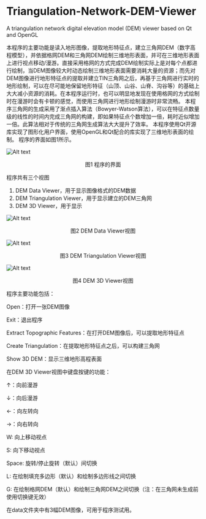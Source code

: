 # Triangulation-Network-DEM-Viewer
A triangulation network digital elevation model (DEM) viewer based on Qt and OpenGL

本程序的主要功能是读入地形图像，提取地形特征点，建立三角网DEM（数字高程模型），并依据格网DEM和三角网DEM绘制三维地形表面，并可在三维地形表面上进行视点移动/漫游。直接采用格网的方式完成DEM绘制实际上是对每个点都进行绘制，当DEM图像较大时动态绘制三维地形表面需要消耗大量的资源；而先对DEM图像进行地形特征点的提取并建立TIN三角网之后，再基于三角网进行实时的地形绘制，可以在尽可能地保留地形特征（山顶、山谷、山脊、沟谷等）的基础上大大减小资源的消耗。在本程序运行时，也可以明显地发现在使用格网的方式绘制时在漫游时会有卡顿的感觉，而使用三角网进行地形绘制漫游时非常流畅。
本程序三角网的生成采用了渐点插入算法（Bowyer-Watson算法），可以在特征点数量级的线性的时间内完成三角网的构建，即如果特征点个数增加一倍，耗时近似增加一倍。此算法相对于传统的三角网生成算法大大提升了效率。
本程序使用Qt开源库实现了图形化用户界面，使用OpenGL和Qt配合的库实现了三维地形表面的绘制。
程序的界面如图1所示。

![Alt text](https://raw.githubusercontent.com/zhengyuan-liu/Triangulation-Network-DEM-Viewer/master/demo/1.png)

<p align = "center">图1 程序的界面</p>

程序共有三个视图
1.	DEM Data Viewer，用于显示图像格式的DEM数据
2.	DEM Triangulation Viewer，用于显示建立的DEM三角网
3.	DEM 3D Viewer，用于显示

![Alt text](https://raw.githubusercontent.com/zhengyuan-liu/Triangulation-Network-DEM-Viewer/master/demo/2.png)

<p align = "center">图2 DEM Data Viewer视图</p>

![Alt text](https://raw.githubusercontent.com/zhengyuan-liu/Triangulation-Network-DEM-Viewer/master/demo/3.png)

<p align = "center">图3 DEM Triangulation Viewer视图</p>

![Alt text](https://raw.githubusercontent.com/zhengyuan-liu/Triangulation-Network-DEM-Viewer/master/demo/4.png)

<p align = "center">图4 DEM 3D Viewer视图</p>

程序主要功能包括：

Open：打开一张DEM图像

Exit：退出程序

Extract Topographic Features：在打开DEM图像后，可以提取地形特征点

Create Triangulation：在提取地形特征点之后，可以构建三角网

Show 3D DEM：显示三维地形高程表面

在DEM 3D Viewer视图中键盘按键的功能：

↑：向前漫游

↓：向后漫游

←：向左转向

→：向右转向

W: 向上移动视点

S: 向下移动视点

Space: 旋转/停止旋转（默认）间切换

L: 在绘制填充多边形（默认）和绘制多边形线之间切换

G: 在绘制格网DEM（默认）和绘制三角网DEM之间切换（注：在三角网未生成前使用切换键无效）

在data文件夹中有3幅DEM图像，可用于程序测试用。

